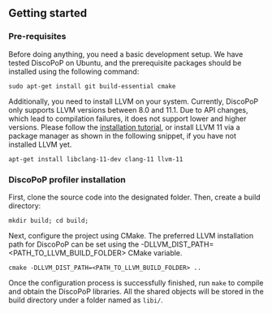 ## Getting started
### Pre-requisites
Before doing anything, you need a basic development setup. We have tested DiscoPoP on Ubuntu, and the prerequisite packages should be installed using the following command:

	sudo apt-get install git build-essential cmake

Additionally, you need to install LLVM on your system. Currently, DiscoPoP only supports LLVM versions between 8.0 and 11.1. Due to API changes, which lead to compilation failures, it does not support lower and higher versions. Please follow the [installation tutorial](https://llvm.org/docs/GettingStarted.html), or install LLVM 11 via a package manager as shown in the following snippet, if you have not installed LLVM yet.

    apt-get install libclang-11-dev clang-11 llvm-11

### DiscoPoP profiler installation
First, clone the source code into the designated folder. Then, create a build directory:

	mkdir build; cd build;

Next, configure the project using CMake. The preferred LLVM installation path for DiscoPoP can be set using the -DLLVM_DIST_PATH=<PATH_TO_LLVM_BUILD_FOLDER> CMake variable.

	cmake -DLLVM_DIST_PATH=<PATH_TO_LLVM_BUILD_FOLDER> ..

Once the configuration process is successfully finished, run `make` to compile and obtain the DiscoPoP libraries. All the shared objects will be stored in the build directory under a folder named as `libi/`.